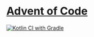 # [Advent of Code](https://adventofcode.com)

[![Kotlin CI with Gradle](https://github.com/jaro2gw/advent-of-code/actions/workflows/kotlin-ci.yml/badge.svg)](https://github.com/jaro2gw/advent-of-code/actions/workflows/kotlin-ci.yml)
